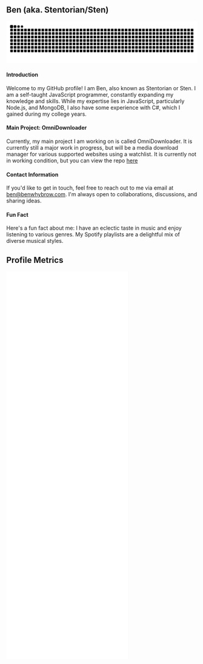 ## Ben (aka. Stentorian/Sten)

![Snake animation](https://github.com/bwhybrow23/bwhybrow23/raw/output/github-contribution-grid-snake.svg)

#### Introduction
Welcome to my GitHub profile! I am Ben, also known as Stentorian or Sten. I am a self-taught JavaScript programmer, constantly expanding my knowledge and skills. While my expertise lies in JavaScript, particularly Node.js, and MongoDB, I also have some experience with C#, which I gained during my college years.

#### Main Project: OmniDownloader
Currently, my main project I am working on is called OmniDownloader. It is currently still a major work in progress, but will be a media download manager for various supported websites using a watchlist. It is currently not in working condition, but you can view the repo [here](https://github.com/bwhybrow23/OmniDownloader)

#### Contact Information
If you'd like to get in touch, feel free to reach out to me via email at [ben@benwhybrow.com](mailto:ben@benwhybrow.com). I'm always open to collaborations, discussions, and sharing ideas.

#### Fun Fact
Here's a fun fact about me: I have an eclectic taste in music and enjoy listening to various genres. My Spotify playlists are a delightful mix of diverse musical styles.

## Profile Metrics
![Metrics](https://github.com/bwhybrow23/bwhybrow23/blob/master/github-metrics.svg)

